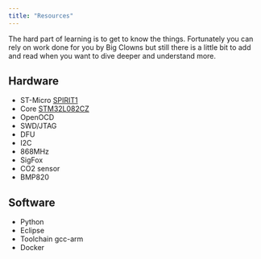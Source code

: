 ```yaml
---
title: "Resources"
---
```


The hard part of learning is to get to know the things. Fortunately you can rely on work done for
you by Big Clowns but still there is a little bit to add and read when you want to dive deeper and
understand more.

## Hardware

* ST-Micro [SPIRIT1](http://www.st.com/en/wireless-connectivity/spirit1.html)
* Core [STM32L082CZ](http://www.st.com/en/microcontrollers/stm32l083cz.html)
* OpenOCD
* SWD/JTAG
* DFU
* I2C
* 868MHz
* SigFox
* CO2 sensor
* BMP820

## Software

* Python
* Eclipse
* Toolchain gcc-arm
* Docker
